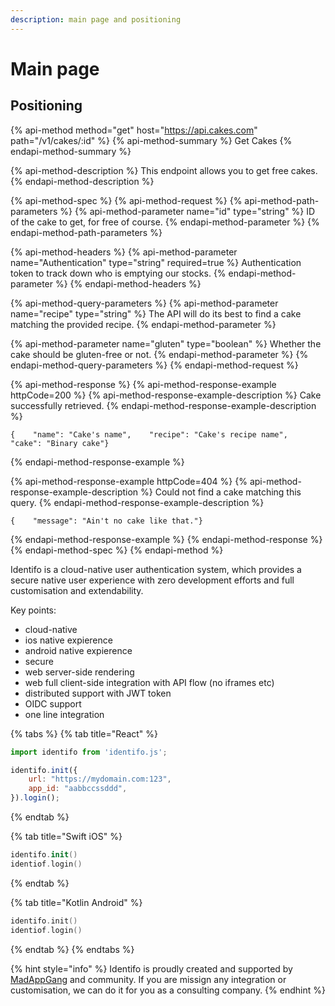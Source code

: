 ```yaml
---
description: main page and positioning
---
```


# Main page

## Positioning

{% api-method method="get" host="https://api.cakes.com" path="/v1/cakes/:id" %}
{% api-method-summary %}
Get Cakes
{% endapi-method-summary %}

{% api-method-description %}
This endpoint allows you to get free cakes.
{% endapi-method-description %}

{% api-method-spec %}
{% api-method-request %}
{% api-method-path-parameters %}
{% api-method-parameter name="id" type="string" %}
ID of the cake to get, for free of course.
{% endapi-method-parameter %}
{% endapi-method-path-parameters %}

{% api-method-headers %}
{% api-method-parameter name="Authentication" type="string" required=true %}
Authentication token to track down who is emptying our stocks.
{% endapi-method-parameter %}
{% endapi-method-headers %}

{% api-method-query-parameters %}
{% api-method-parameter name="recipe" type="string" %}
The API will do its best to find a cake matching the provided recipe.
{% endapi-method-parameter %}

{% api-method-parameter name="gluten" type="boolean" %}
Whether the cake should be gluten-free or not.
{% endapi-method-parameter %}
{% endapi-method-query-parameters %}
{% endapi-method-request %}

{% api-method-response %}
{% api-method-response-example httpCode=200 %}
{% api-method-response-example-description %}
Cake successfully retrieved.
{% endapi-method-response-example-description %}

```
{    "name": "Cake's name",    "recipe": "Cake's recipe name",    "cake": "Binary cake"}
```
{% endapi-method-response-example %}

{% api-method-response-example httpCode=404 %}
{% api-method-response-example-description %}
Could not find a cake matching this query.
{% endapi-method-response-example-description %}

```
{    "message": "Ain't no cake like that."}
```
{% endapi-method-response-example %}
{% endapi-method-response %}
{% endapi-method-spec %}
{% endapi-method %}





Identifo is a cloud-native user authentication system, which provides a secure native user experience with zero development efforts and full customisation and extendability.

Key points:

* cloud-native
* ios native expierence
* android native expierence
* secure
* web server-side rendering
* web full client-side integration with API flow \(no iframes etc\)
* distributed support with JWT token
* OIDC support
* one line integration

{% tabs %}
{% tab title="React" %}
```jsx
import identifo from 'identifo.js';

identifo.init({
    url: "https://mydomain.com:123",
    app_id: "aabbccssddd",
}).login();


```
{% endtab %}

{% tab title="Swift iOS" %}
```swift
identifo.init()
identiof.login()
```
{% endtab %}

{% tab title="Kotlin Android" %}
```kotlin
identifo.init()
identiof.login()
```
{% endtab %}
{% endtabs %}

{% hint style="info" %}
Identifo is proudly created and supported by [MadAppGang](https://madappgang.com) and community. If you are missign any integration or customisation, we can do it for you as a consulting company.
{% endhint %}

